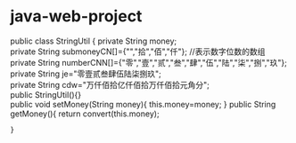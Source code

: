 # java-web-project
public class StringUtil {
	private String money;		
	private String submoneyCN[]={"","拾","佰","仟"};									//表示数字位数的数组
	private String numberCNN[]={"零","壹","贰","叁","肆","伍","陆","柒","捌","玖"};	
	private String je="零壹贰叁肆伍陆柒捌玖";		
	private String cdw="万仟佰拾亿仟佰拾万仟佰拾元角分";	
	public StringUtil(){}		
	public void setMoney(String money){
		this.money=money;
	}
	public String getMoney(){
		return convert(this.money);
		
	}
